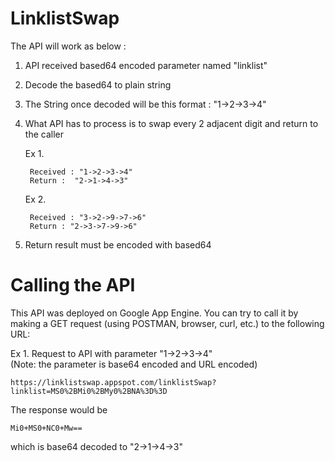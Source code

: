 # LinklistSwap

The API will work as below :

1. API received based64 encoded parameter named "linklist"  
2. Decode the based64 to plain string  
3. The String once decoded will be this format : "1->2->3->4"  
4. What API has to process is to swap every 2 adjacent digit and return to the caller

	Ex 1.

		Received : "1->2->3->4"
		Return :  "2->1->4->3"
	
	Ex 2.

		Received : "3->2->9->7->6"
		Return : "2->3->7->9->6"
	
5. Return result must be encoded with based64  


# Calling the API
This API was deployed on Google App Engine. You can try to call it by making a GET request (using POSTMAN, browser, curl, etc.) to the following URL:  

Ex 1. Request to API with parameter "1->2->3->4"  
(Note: the parameter is base64 encoded and URL encoded)

	https://linklistswap.appspot.com/linklistSwap?linklist=MS0%2BMi0%2BMy0%2BNA%3D%3D

The response would be

	Mi0+MS0+NC0+Mw==

which is base64 decoded to "2->1->4->3"